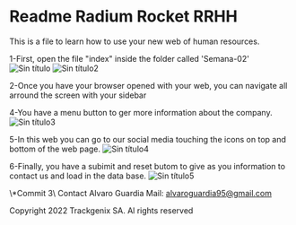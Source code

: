 # Readme Radium Rocket RRHH
This is a file to learn how to use your new web of human resources. 

1-First, open the file "index" inside the folder called 'Semana-02'
![Sin título](https://user-images.githubusercontent.com/101296054/160405441-3e29921f-930b-44e9-8ecb-69dc82586227.jpg)
![Sin título2](https://user-images.githubusercontent.com/101296054/160405757-9160e221-3f01-403a-bd01-6986a7ea13f6.jpg)

2-Once you have your browser opened with your web, you can navigate all arround the screen with your sidebar

4-You have a menu button to ger more information about the company.
![Sin título3](https://user-images.githubusercontent.com/101296054/160406213-f4a0df9d-96f3-42b2-81c8-b56895757ad2.jpg)

5-In this web you can go to our social media touching the icons on top and bottom of the web page.
![Sin título4](https://user-images.githubusercontent.com/101296054/160406536-038f6fa6-683b-4d04-96a6-5800e0f6b447.jpg)

6-Finally, you have a subimit and reset butom to give as you information to contact us and load in the data base.
![Sin título5](https://user-images.githubusercontent.com/101296054/160406926-a19cd64b-7131-44ac-a482-c8ed2370a954.jpg)

\\*Commit 3\\
Contact 
  Alvaro Guardia
  Mail: alvaroguardia95@gmail.com

Copyright 2022 Trackgenix SA. Al rights reserved